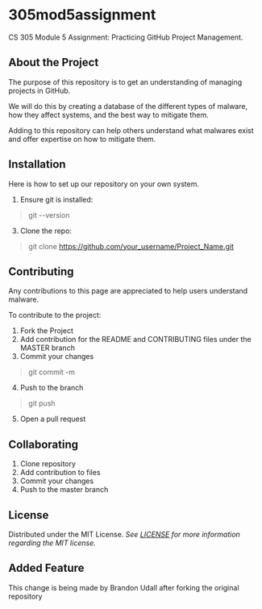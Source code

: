 # 305mod5assignment
CS 305 Module 5 Assignment: Practicing GitHub Project Management.  



## About the Project
The purpose of this repository is to get an understanding of managing projects in GitHub. 

We will do this by creating a database of the different types of malware, how they affect systems, and the best way to mitigate them.   

Adding to this repository can help others understand what malwares exist and offer expertise on how to mitigate them.  


## Installation
Here is how to set up our repository on your own system.
1. Ensure git is installed:
> git --version
3. Clone the repo: 
> git clone https://github.com/your_username/Project_Name.git


## Contributing
Any contributions to this page are appreciated to help users understand malware.

To contribute to the project:
1. Fork the Project
2. Add contribution for the README and CONTRIBUTING files under the MASTER branch
3. Commit your changes 
> git commit -m
4. Push to the branch
> git push 
5. Open a pull request

## Collaborating
1. Clone repository
2. Add contribution to files
3. Commit your changes
4. Push to the master branch

## License
Distributed under the MIT License.
*See [LICENSE](https://github.com/amd2853/305mod5assignment/blob/main/LICENSE) for more information regarding the MIT license.*

## Added Feature
This change is being made by Brandon Udall after forking the original repository


